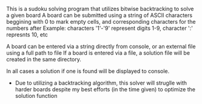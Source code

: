 This is a sudoku solving program that utilizes bitwise backtracking to solve a given board
A board can be submitted using a string of ASCII characters beggining with 0 to mark empty cells, and corresponding characters for the numbers after
Example:
characters '1'-'9' represent digits 1-9, character ':' represnts 10, etc

A board can be entered via a string directly from console, or an external file using a full path to file
If a board is entered via a file, a solution file will be created in the same directory.

In all cases a solution if one is found will be displayed to console.




* Due to utilizing a backtracking algorithm, this solver will struglle with harder boards despite my best efforts (in the time given) to optimize the solution function
